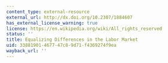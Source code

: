 ```yaml
---
content_type: external-resource
external_url: http://dx.doi.org/10.2307/1884607
has_external_license_warning: true
license: https://en.wikipedia.org/wiki/All_rights_reserved
status: ''
title: Equalizing Differences in the Labor Market
uid: 33881901-4677-47c8-9d71-f4369274f9ea
wayback_url: ''
---
```

